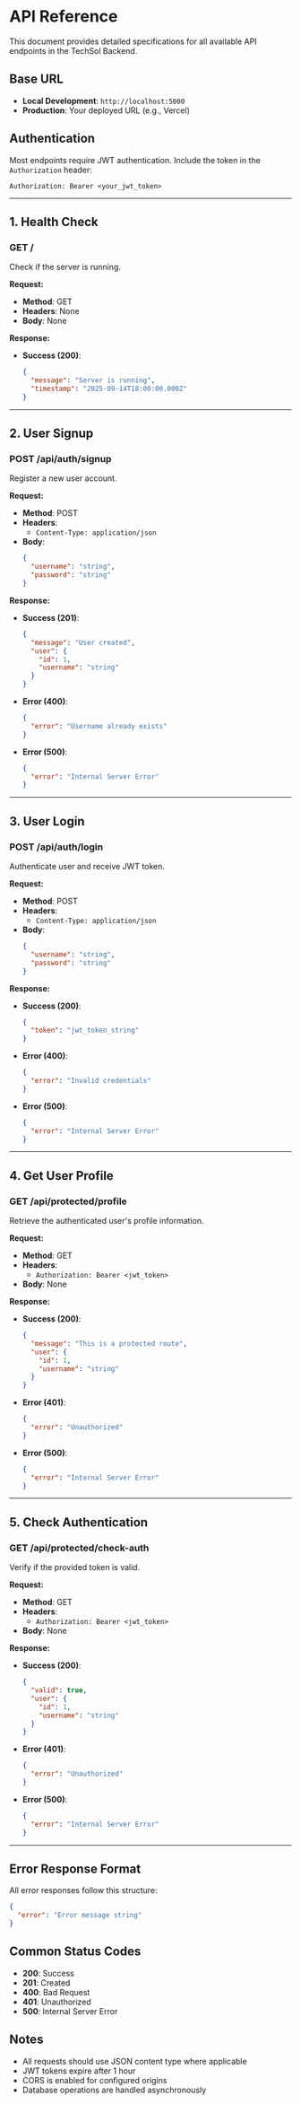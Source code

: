 # API Reference

This document provides detailed specifications for all available API endpoints in the TechSol Backend.

## Base URL
- **Local Development**: `http://localhost:5000`
- **Production**: Your deployed URL (e.g., Vercel)

## Authentication
Most endpoints require JWT authentication. Include the token in the `Authorization` header:
```
Authorization: Bearer <your_jwt_token>
```

---

## 1. Health Check

### GET /
Check if the server is running.

**Request:**
- **Method**: GET
- **Headers**: None
- **Body**: None

**Response:**
- **Success (200)**:
  ```json
  {
    "message": "Server is running",
    "timestamp": "2025-09-14T18:00:00.000Z"
  }
  ```

---

## 2. User Signup

### POST /api/auth/signup
Register a new user account.

**Request:**
- **Method**: POST
- **Headers**:
  - `Content-Type: application/json`
- **Body**:
  ```json
  {
    "username": "string",
    "password": "string"
  }
  ```

**Response:**
- **Success (201)**:
  ```json
  {
    "message": "User created",
    "user": {
      "id": 1,
      "username": "string"
    }
  }
  ```
- **Error (400)**:
  ```json
  {
    "error": "Username already exists"
  }
  ```
- **Error (500)**:
  ```json
  {
    "error": "Internal Server Error"
  }
  ```

---

## 3. User Login

### POST /api/auth/login
Authenticate user and receive JWT token.

**Request:**
- **Method**: POST
- **Headers**:
  - `Content-Type: application/json`
- **Body**:
  ```json
  {
    "username": "string",
    "password": "string"
  }
  ```

**Response:**
- **Success (200)**:
  ```json
  {
    "token": "jwt_token_string"
  }
  ```
- **Error (400)**:
  ```json
  {
    "error": "Invalid credentials"
  }
  ```
- **Error (500)**:
  ```json
  {
    "error": "Internal Server Error"
  }
  ```

---

## 4. Get User Profile

### GET /api/protected/profile
Retrieve the authenticated user's profile information.

**Request:**
- **Method**: GET
- **Headers**:
  - `Authorization: Bearer <jwt_token>`
- **Body**: None

**Response:**
- **Success (200)**:
  ```json
  {
    "message": "This is a protected route",
    "user": {
      "id": 1,
      "username": "string"
    }
  }
  ```
- **Error (401)**:
  ```json
  {
    "error": "Unauthorized"
  }
  ```
- **Error (500)**:
  ```json
  {
    "error": "Internal Server Error"
  }
  ```

---

## 5. Check Authentication

### GET /api/protected/check-auth
Verify if the provided token is valid.

**Request:**
- **Method**: GET
- **Headers**:
  - `Authorization: Bearer <jwt_token>`
- **Body**: None

**Response:**
- **Success (200)**:
  ```json
  {
    "valid": true,
    "user": {
      "id": 1,
      "username": "string"
    }
  }
  ```
- **Error (401)**:
  ```json
  {
    "error": "Unauthorized"
  }
  ```
- **Error (500)**:
  ```json
  {
    "error": "Internal Server Error"
  }
  ```

---

## Error Response Format
All error responses follow this structure:
```json
{
  "error": "Error message string"
}
```

## Common Status Codes
- **200**: Success
- **201**: Created
- **400**: Bad Request
- **401**: Unauthorized
- **500**: Internal Server Error

## Notes
- All requests should use JSON content type where applicable
- JWT tokens expire after 1 hour
- CORS is enabled for configured origins
- Database operations are handled asynchronously